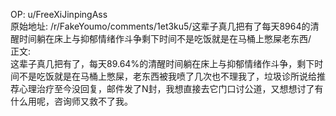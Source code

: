 
OP: u/FreeXiJinpingAss  
原始地址: /r/FakeYoumo/comments/1et3ku5/这辈子真几把有了每天8964的清醒时间躺在床上与抑郁情绪作斗争剩下时间不是吃饭就是在马桶上憋屎老东西/  
正文:  
这辈子真几把有了，每天89.64%的清醒时间躺在床上与抑郁情绪作斗争，剩下时间不是吃饭就是在马桶上憋屎，老东西被我喷了几次也不理我了，垃圾诊所说给推荐心理治疗至今没回复，邮件发了N封，我想直接去它门口讨公道，又想想讨了有什么用呢，咨询师又救不了我。  


